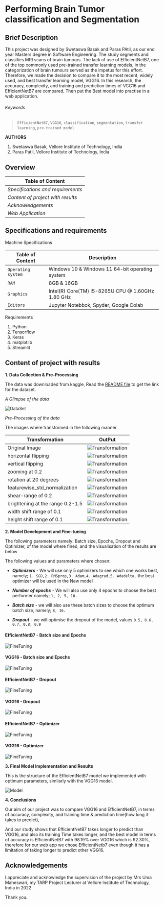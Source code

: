 # Performing Brain Tumor classification and Segmentation

## Brief Description

This project was designed by Swetaswa Basak and Paras PAtil, as our end year Masters degree in Software Engineering. The study segments and classifies MRI scans of brain tumours. The lack of use of EfficientNetB7, one of the top commonly used pre-trained transfer learning models, in the categorization of brain tumours served as the impetus for this effort. Therefore, we made the decision to compare it to the most recent, widely used, and best transfer learning model, VGG16. In this research, the accuracy, complexity, and training and prediction times of VGG16 and EfficientNetB7 are compared. Then put the Best model into practise in a web application.

###### _Keywords_
> `EfficientNetB7`, `VGG16`, `classification`,  `segmentation`, `transfer learning`, `pre-trained model`


**AUTHORS**

1. Swetaswa Basak, Vellore Institute of Technology, India
2. Paras Patil, Vellore Institute of Technology, India

## Overview

| **Table of Content**              | 
| --------------------------------- | 
| _Specifications and requirements_ | 
| _Content of project with results_ | 
| _Acknowledgements_                | 
| _Web Application_                 | 

## Specifications and requirements

Machine Specifications

| **Table of Content**   |   **Description**                                   |
| ---------------------- |  -------------------------------------------------- |
| `Operating system`     | Windows 10 & Windows 11 64-bit operating system     |
| `RAM`                  | 8GB & 16GB                                          |
| `Graphics`             | Intel(R) Core(TM) i5-8265U CPU @ 1.60GHz   1.80 GHz |
| `Editors`              | Jupyter Notebbok, Spyder, Google Colab              |

Requirements

1. Python
2. Tensorflow
3. Keras
4. matplotlib
5. Streamlit

## Content of project with results

**1. Data Collection & Pre-Processing**

The data was downloaded from kaggle, Read the [README file](DataSet/README.md) to get the link for the dataset.

_A Glimpse of the data_

![DataSet](/README-images/DataSet.png)

_Pre-Processing of the data_

The images where transformed in the following manner

| **Transformation**               |   **OutPut**                                     |
| -------------------------------- |  ----------------------------------------------- |
| Original Image                   | ![Transformation](/README-images/original.png)   |
| horizontal flipping              | ![Transformation](/README-images/horizontal.png) |
| vertical flipping                | ![Transformation](/README-images/vertical.png)   |
| zooming at 0.2                   | ![Transformation](/README-images/zoom.png)       |
| rotation at 20 degrees           | ![Transformation](/README-images/rotation.png)   |
| featurewise_std_normalization    | ![Transformation](/README-images/featurewise.png)|
| shear-range of 0.2               | ![Transformation](/README-images/shear.png)      |
| brightening at the range 0.2-1.5 | ![Transformation](/README-images/brightness.png) |
| width shift range of 0.1         | ![Transformation](/README-images/width.png)      |
| height shift range of 0.1        | ![Transformation](/README-images/height.png)     |


**2. Model Development and Fine-tuning**

The following parameters namely: Batch size, Epochs, Dropout and Optimizer, of the model where fined, and the visualisation of the results are below

The following values and parameters where chosen:

- **_Optimizers_** - We will use only 5 optimizers to see which one works best, namely; `1. SGD,2. RMSprop,3. Adam,4. Adagrad,5. Adadelta.` the best optimizer will be used in the New model

- **_Number of epochs_** - We will also use only 4 epochs to choose the best performer namely; `1, 2, 5, 10.`

- **_Batch size_** - we will also use these batch sizes to choose the optimum batch size, namely; `8, 16.`

- **_Dropout_** - we will optimise the dropout of the model, values `0.5, 0.6, 0.7, 0.8, 0.9`

#### EfficientNetB7 - Batch size and Epochs

![FineTuning](/README-images/efn_bNe.png)       


#### VGG16 - Batch size and Epochs

![FineTuning](/README-images/vgg_bNe.png)


#### EfficientNetB7 - Dropout

![FineTuning](/README-images/efn_drop.png)


#### VGG16 - Dropout

![FineTuning](/README-images/vgg_drop.png)


#### EfficientNetB7 - Optimizer

![FineTuning](/README-images/efn_opt.png)


#### VGG16 - Optimizer

![FineTuning](/README-images/Screenshot_20211213-111155_Chrome.jpg)



**3. Final Model Implementation and Results**

This is the structure of the EfficientNetB7 model we implemented with optimum parameters, similarly with the VGG16 model.

![Model](/README-images/ModelEFN.png)

**4. Conclusions**

Our aim of our project was to compare VGG16 and EfficientNetB7, in terms of accuracy, complexity, and training time & prediction time(how long it takes to predict), 

And our study shows that EfficientNetB7 takes longer to predict than VGG16, and also its training Time takes longer, and the best model in terms of accuracy is EfficientNetB7 with 98.19% over VGG16 which is 92.30%, therefore for our web app we chose EfficientNetb7 even though it has a limitation of taking longer to predict other VGG16. 

## Acknowledgements

I appreciate and acknowledge the supervision of the project by Mrs Uma Maheswari, my TARP Project Lecturer at Vellore Institute of Technology, India in 2022.

Thank you.

